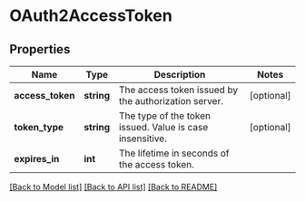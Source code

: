 # OAuth2AccessToken

## Properties
Name | Type | Description | Notes
------------ | ------------- | ------------- | -------------
**access_token** | **string** | The access token issued by the authorization server. | [optional] 
**token_type** | **string** | The type of the token issued.  Value is case insensitive. | [optional] 
**expires_in** | **int** | The lifetime in seconds of the access token. | 

[[Back to Model list]](../README.md#documentation-for-models) [[Back to API list]](../README.md#documentation-for-api-endpoints) [[Back to README]](../README.md)


